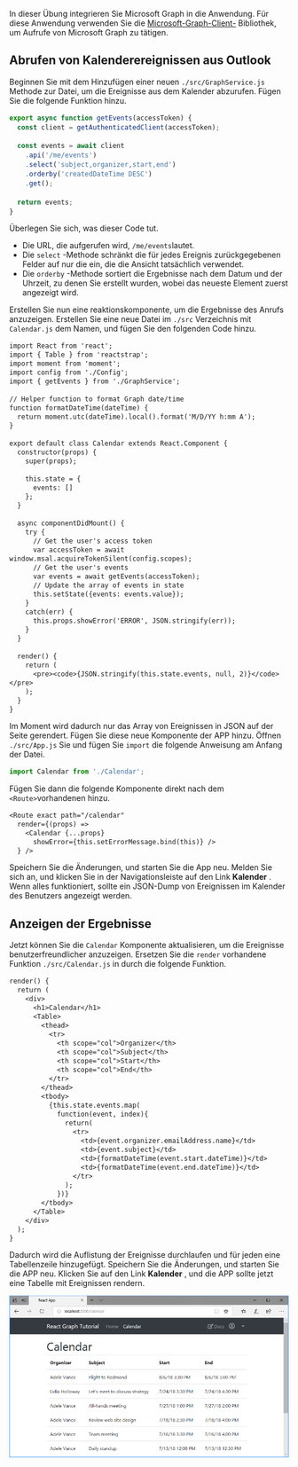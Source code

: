 <!-- markdownlint-disable MD002 MD041 -->

In dieser Übung integrieren Sie Microsoft Graph in die Anwendung. Für diese Anwendung verwenden Sie die [Microsoft-Graph-Client-](https://github.com/microsoftgraph/msgraph-sdk-javascript) Bibliothek, um Aufrufe von Microsoft Graph zu tätigen.

## <a name="get-calendar-events-from-outlook"></a>Abrufen von Kalenderereignissen aus Outlook

Beginnen Sie mit dem Hinzufügen einer neuen `./src/GraphService.js` Methode zur Datei, um die Ereignisse aus dem Kalender abzurufen. Fügen Sie die folgende Funktion hinzu.

```js
export async function getEvents(accessToken) {
  const client = getAuthenticatedClient(accessToken);

  const events = await client
    .api('/me/events')
    .select('subject,organizer,start,end')
    .orderby('createdDateTime DESC')
    .get();

  return events;
}
```

Überlegen Sie sich, was dieser Code tut.

- Die URL, die aufgerufen wird, `/me/events`lautet.
- Die `select` -Methode schränkt die für jedes Ereignis zurückgegebenen Felder auf nur die ein, die die Ansicht tatsächlich verwendet.
- Die `orderby` -Methode sortiert die Ergebnisse nach dem Datum und der Uhrzeit, zu denen Sie erstellt wurden, wobei das neueste Element zuerst angezeigt wird.

Erstellen Sie nun eine reaktionskomponente, um die Ergebnisse des Anrufs anzuzeigen. Erstellen Sie eine neue Datei im `./src` Verzeichnis mit `Calendar.js` dem Namen, und fügen Sie den folgenden Code hinzu.

```JSX
import React from 'react';
import { Table } from 'reactstrap';
import moment from 'moment';
import config from './Config';
import { getEvents } from './GraphService';

// Helper function to format Graph date/time
function formatDateTime(dateTime) {
  return moment.utc(dateTime).local().format('M/D/YY h:mm A');
}

export default class Calendar extends React.Component {
  constructor(props) {
    super(props);

    this.state = {
      events: []
    };
  }

  async componentDidMount() {
    try {
      // Get the user's access token
      var accessToken = await window.msal.acquireTokenSilent(config.scopes);
      // Get the user's events
      var events = await getEvents(accessToken);
      // Update the array of events in state
      this.setState({events: events.value});
    }
    catch(err) {
      this.props.showError('ERROR', JSON.stringify(err));
    }
  }

  render() {
    return (
      <pre><code>{JSON.stringify(this.state.events, null, 2)}</code></pre>
    );
  }
}
```

Im Moment wird dadurch nur das Array von Ereignissen in JSON auf der Seite gerendert. Fügen Sie diese neue Komponente der APP hinzu. Öffnen `./src/App.js` Sie und fügen Sie `import` die folgende Anweisung am Anfang der Datei.

```js
import Calendar from './Calendar';
```

Fügen Sie dann die folgende Komponente direkt nach dem `<Route>`vorhandenen hinzu.

```JSX
<Route exact path="/calendar"
  render={(props) =>
    <Calendar {...props}
      showError={this.setErrorMessage.bind(this)} />
  } />
```

Speichern Sie die Änderungen, und starten Sie die App neu. Melden Sie sich an, und klicken Sie in der Navigationsleiste auf den Link **Kalender** . Wenn alles funktioniert, sollte ein JSON-Dump von Ereignissen im Kalender des Benutzers angezeigt werden.

## <a name="display-the-results"></a>Anzeigen der Ergebnisse

Jetzt können Sie die `Calendar` Komponente aktualisieren, um die Ereignisse benutzerfreundlicher anzuzeigen. Ersetzen Sie die `render` vorhandene Funktion `./src/Calendar.js` in durch die folgende Funktion.

```JSX
render() {
  return (
    <div>
      <h1>Calendar</h1>
      <Table>
        <thead>
          <tr>
            <th scope="col">Organizer</th>
            <th scope="col">Subject</th>
            <th scope="col">Start</th>
            <th scope="col">End</th>
          </tr>
        </thead>
        <tbody>
          {this.state.events.map(
            function(event, index){
              return(
                <tr>
                  <td>{event.organizer.emailAddress.name}</td>
                  <td>{event.subject}</td>
                  <td>{formatDateTime(event.start.dateTime)}</td>
                  <td>{formatDateTime(event.end.dateTime)}</td>
                </tr>
              );
            })}
        </tbody>
      </Table>
    </div>
  );
}
```

Dadurch wird die Auflistung der Ereignisse durchlaufen und für jeden eine Tabellenzeile hinzugefügt. Speichern Sie die Änderungen, und starten Sie die APP neu. Klicken Sie auf den Link **Kalender** , und die APP sollte jetzt eine Tabelle mit Ereignissen rendern.

![Screenshot der Ereignistabelle](./images/add-msgraph-01.png)